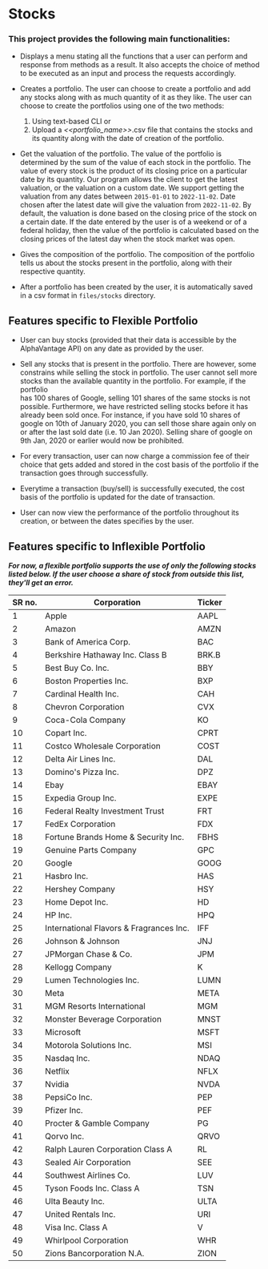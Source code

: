 # Stocks

### This project provides the following main functionalities:

- Displays a menu stating all the functions that a user can perform and response from methods
  as a result. It also accepts the choice of method to be executed as an input and process the
  requests accordingly.


- Creates a portfolio. The user can choose to create a portfolio and add any stocks along with
  as much quantity of it as they like. The user can choose to create the portfolios using one 
  of the two methods:
  1. Using text-based CLI or
  2. Upload a _<<portfolio_name>>_.csv file that contains the stocks and its quantity along
     with the date of creation of the portfolio.


- Get the valuation of the portfolio. The value of the portfolio is determined by the
  sum of the value of each stock in the portfolio. The value of every stock is the product
  of its closing price on a particular date by its quantity. Our program allows the client
  to get the latest valuation, or the valuation on a custom date. We support
  getting the valuation from any dates between `2015-01-01` to `2022-11-02`. Date chosen after the 
  latest date will give the valuation from `2022-11-02`. By default,
  the valuation is done based on the closing price of the stock on a certain date.
  If the date entered by the user is of a weekend or of a federal holiday, then the value of the
  portfolio is calculated based on the closing prices of the latest day when the stock market was
  open.


- Gives the composition of the portfolio. The composition of the portfolio tells us about the
  stocks present in the portfolio, along with their respective quantity.


- After a portfolio has been created by the user, it is automatically saved in a csv format in
  `files/stocks` directory.


## Features specific to Flexible Portfolio

- User can buy stocks (provided that their data is accessible by the AlphaVantage API)
  on any date as provided by the user. 


- Sell any stocks that is present in the portfolio. There are however, some constrains while selling the stock in portfolio.
  The user cannot sell more stocks than the available quantity in the portfolio. For example, if the portfolio  
  has 100 shares of Google, selling 101 shares of the same stocks is not possible. Furthermore, we have restricted
  selling stocks before it has already been sold once. For instance, if you have sold 10 shares of google on 10th of January 2020,
  you can sell those share again only on or after the last sold date (i.e. 10 Jan 2020). Selling share of google on 
  9th Jan, 2020 or earlier would now be prohibited. 


- For every transaction, user can now charge a commission fee of their choice that gets added and 
  stored in the cost basis of the portfolio if the transaction goes through successfully.


- Everytime a transaction (buy/sell) is successfully executed, the cost basis of the portfolio is updated for the date of transaction. 
  


- User can now view the performance of the portfolio throughout its creation, or between the dates specifies by the user.

## Features specific to Inflexible Portfolio

_**For now, a flexible portfolio supports the use of only the following stocks listed below. If the user 
choose a share of stock from outside this list, they'll get an error.**_

| SR no. | Corporation                             | Ticker |
|--------|-----------------------------------------|--------|
| 1      | Apple                                   | AAPL   |
| 2      | Amazon                                  | AMZN   |
| 3      | Bank of America Corp.                   | BAC    |
| 4      | Berkshire Hathaway Inc. Class B         | BRK.B  |
| 5      | Best Buy Co. Inc.                       | BBY    |
| 6      | Boston Properties Inc.                  | BXP    |
| 7      | Cardinal Health Inc.                    | CAH    |
| 8      | Chevron Corporation                     | CVX    |
| 9      | Coca-Cola Company                       | KO     |
| 10     | Copart Inc.                             | CPRT   |
| 11     | Costco Wholesale Corporation            | COST   |
| 12     | Delta Air Lines Inc.                    | DAL    |
| 13     | Domino's Pizza Inc.                     | DPZ    |
| 14     | Ebay                                    | EBAY   |
| 15     | Expedia Group Inc.                      | EXPE   |
| 16     | Federal Realty Investment Trust         | FRT    |
| 17     | FedEx Corporation                       | FDX    |
| 18     | Fortune Brands Home & Security Inc.     | FBHS   |
| 19     | Genuine Parts Company                   | GPC    |
| 20     | Google                                  | GOOG   |
| 21     | Hasbro Inc.                             | HAS    |
| 22     | Hershey Company                         | HSY    |
| 23     | Home Depot Inc.                         | HD     |
| 24     | HP Inc.                                 | HPQ    |
| 25     | International Flavors & Fragrances Inc. | IFF    |
| 26     | Johnson & Johnson                       | JNJ    |
| 27     | JPMorgan Chase & Co.                    | JPM    |
| 28     | Kellogg Company                         | K      |
| 29     | Lumen Technologies Inc.                 | LUMN   |
| 30     | Meta                                    | META   |
| 31     | MGM Resorts International               | MGM    |
| 32     | Monster Beverage Corporation            | MNST   |
| 33     | Microsoft                               | MSFT   |
| 34     | Motorola Solutions Inc.                 | MSI    |
| 35     | Nasdaq Inc.                             | NDAQ   |
| 36     | Netflix                                 | NFLX   |
| 37     | Nvidia                                  | NVDA   |
| 38     | PepsiCo Inc.                            | PEP    |
| 39     | Pfizer Inc.                             | PEF    |
| 40     | Procter & Gamble Company                | PG     |
| 41     | Qorvo Inc.                              | QRVO   |
| 42     | Ralph Lauren Corporation Class A        | RL     |
| 43     | Sealed Air Corporation                  | SEE    |
| 44     | Southwest Airlines Co.                  | LUV    |
| 45     | Tyson Foods Inc. Class A                | TSN    |
| 46     | Ulta Beauty Inc.                        | ULTA   |
| 47     | United Rentals Inc.                     | URI    |
| 48     | Visa Inc. Class A                       | V      |
| 49     | Whirlpool Corporation                   | WHR    |
| 50     | Zions Bancorporation N.A.               | ZION   |